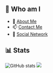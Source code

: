 ## 🫡 Who am I

- 👋 [About Me](https://about.me/florianajir/)
- 📫 [Contact Me](https://florianajir.github.io)
- 🔗 [Social Network](https://www.linkedin.com/in/florianajir)

<!---
florianajir/florianajir is a ✨ special ✨ repository because its `README.md` (this file) appears on your GitHub profile.
You can click the Preview link to take a look at your changes.
--->

## 📊 Stats

![GitHub stats](https://github-readme-stats.vercel.app/api?username=florianajir&show_icons=true&theme=vue-dark)
[![](https://github-profile-summary-cards.vercel.app/api/cards/profile-details?username=florianajir&theme=nord_dark)](https://github.com/florianajir/)
<!---
[![](https://github-profile-summary-cards.vercel.app/api/cards/repos-per-language?username=florianajir&theme=nord_dark)](https://github.com/florianajir/)
[![](https://github-profile-summary-cards.vercel.app/api/cards/stats?username=florianajir&theme=nord_dark)](https://github.com/florianajir/)
--->
